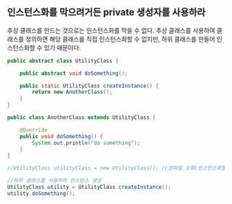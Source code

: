 ## 인스턴스화를 막으려거든 private 생성자를 사용하라

추상 클래스를 만드는 것으로는 인스턴스화를 막을 수 없다. 
추상 클래스를 사용하여 클래스를 정의하면 해당 클래스를 직접 인스턴스화할 수 없지만, 하위 클래스를 만들어 인스턴스화할 수 있기 때문이다.

```java
public abstract class UtilityClass {

    public abstract void doSomething();

    public static UtilityClass createInstance() {
        return new AnotherClass();
    }
}
```

```java
public class AnotherClass extends UtilityClass {

    @Override
    public void doSomething() {
        System.out.println("do something");
    }
}
```

```java
//UtilityClass utilityClass = new UtilityClass(); //컴파일 오류(인스턴스화할 수 없다)

//하위 클래스를 사용하여 인스턴스 생성
UtilityClass utility = UtilityClass.createInstance();
utility.doSomething();
```
